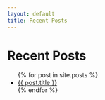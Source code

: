 ```yaml
---
layout: default
title: Recent Posts
---
```

<h1>Recent Posts</h1>

<ul>
  {% for post in site.posts %}
    <li><a href="{{ post.url }}">{{ post.title }}</a></li>
  {% endfor %}
</ul>